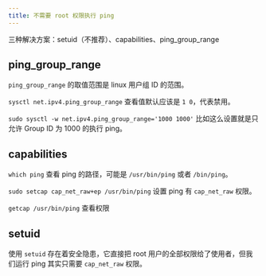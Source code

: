 ```yaml
---
title: 不需要 root 权限执行 ping
---
```



三种解决方案：setuid（不推荐）、capabilities、ping_group_range

## ping_group_range

`ping_group_range` 的取值范围是 linux 用户组 ID 的范围。

`sysctl net.ipv4.ping_group_range` 查看值默认应该是 `1 0`，代表禁用。

`sudo sysctl -w net.ipv4.ping_group_range='1000 1000'` 比如这么设置就是只允许 Group ID 为 1000 的执行 ping。

## capabilities

`which ping` 查看 ping 的路径，可能是 `/usr/bin/ping` 或者 `/bin/ping`。

`sudo setcap cap_net_raw+ep /usr/bin/ping` 设置 ping 有 `cap_net_raw` 权限。

`getcap /usr/bin/ping` 查看权限

## setuid

使用 `setuid` 存在着安全隐患，它直接把 root 用户的全部权限给了使用者，但我们运行 ping 其实只需要 `cap_net_raw` 权限。
